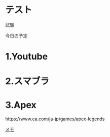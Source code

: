 # テスト

試験

今日の予定
# 1.Youtube
# 2.スマブラ
# 3.Apex
https://www.ea.com/ja-jp/games/apex-legends

[メモ](test.md "ポップアップ文字") 

